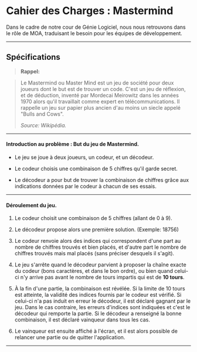 Cahier des Charges : Mastermind
===================


Dans le cadre de notre cour de Génie Logiciel, nous nous retrouvons dans le rôle de MOA, traduisant le besoin pour les équipes de développement.

----------


Spécifications
-------------

> **Rappel:**

> Le Mastermind ou Master Mind est un jeu de société pour deux joueurs dont le but est de trouver un code. C'est un jeu de réflexion, et de déduction, inventé par Mordecai Meirowitz dans les années 1970 alors qu'il travaillait comme expert en télécommunications. Il rappelle un jeu sur papier plus ancien d'au moins un siecle appelé "Bulls and Cows".
>
> *Source: Wikipédia.*

----------
#### Introduction au problème : But du jeu de Mastermind.

- Le jeu se joue à deux joueurs, un codeur, et un décodeur.

- Le codeur choisis une combinaison de 5 chiffres qu'il garde secret.

- Le décodeur a pour but de trouver la combinaison de chiffres grâce aux indications données par le codeur à chacun de ses essais.


----------
#### Déroulement du jeu.

 1.  Le codeur choisit une combinaison de 5 chiffres (allant de 0 à 9).

 2. Le décodeur propose alors une première solution. (Exemple: 18756)

 3. Le codeur renvoie alors des indices qui correspondent d'une part au nombre de chiffres trouvés et bien placés, et d'autre part le nombre de chiffres trouvés mais mal placés (sans préciser desquels il s'agit).

 4. Le jeu s'arrête quand le décodeur parvient à proposer la chaîne exacte du codeur (bons caractères, et dans le bon ordre), ou bien quand celui-ci n'y arrive pas avant le nombre de tours impartis qui est de **10 tours**.
 
 5. À la fin d'une partie, la combinaison est révélée. Si la limite de 10 tours est atteinte, la validité des indices fournis par le codeur est vérifié. Si celui-ci n'a pas induit en erreur le décodeur, il est déclaré gagnant par le jeu. Dans le cas contraire, les erreurs d'indices sont indiquées et c'est le décodeur qui remporte la partie. Si le décodeur a renseigné la bonne combinaison, il est déclaré vainqueur dans tous les cas.

6. Le vainqueur est ensuite affiché à l'écran, et il est alors possible de relancer une partie ou de quitter l'application.

----------
